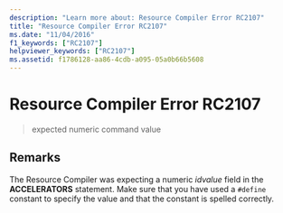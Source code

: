 ```yaml
---
description: "Learn more about: Resource Compiler Error RC2107"
title: "Resource Compiler Error RC2107"
ms.date: "11/04/2016"
f1_keywords: ["RC2107"]
helpviewer_keywords: ["RC2107"]
ms.assetid: f1786128-aa86-4cdb-a095-05a0b66b5608
---
```

# Resource Compiler Error RC2107

> expected numeric command value

## Remarks

The Resource Compiler was expecting a numeric *idvalue* field in the **ACCELERATORS** statement. Make sure that you have used a `#define` constant to specify the value and that the constant is spelled correctly.

